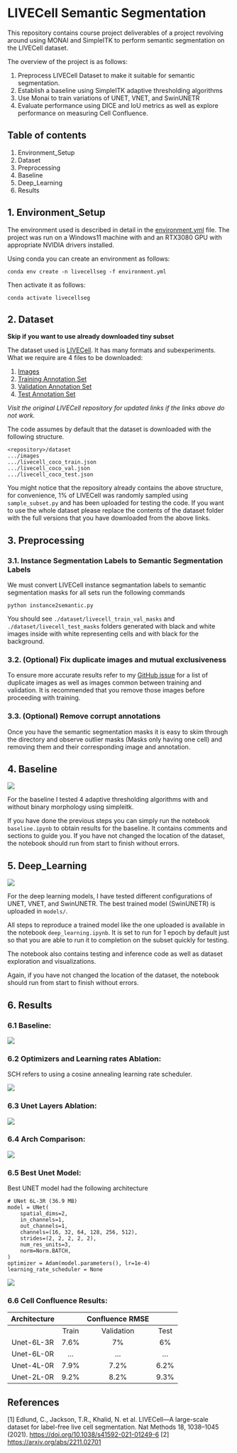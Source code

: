 # LIVECell Semantic Segmentation
This repository contains course project deliverables of a project revolving around using MONAI and SimpleITK to perform semantic segmentation on the LIVECell dataset.

The overview of the project is as follows:
1. Preprocess LIVECell Dataset to make it suitable for semantic segmentation.
2. Establish a baseline using SimpleITK adaptive thresholding algorithms
3. Use Monai to train variations of UNET, VNET, and SwinUNETR
4. Evaluate performance using DICE and IoU metrics as well as explore performance on measuring Cell Confluence.


## Table of contents
1. Environment_Setup
2. Dataset
3. Preprocessing
4. Baseline
5. Deep_Learning
6. Results

## 1. Environment_Setup
The environment used is described in detail in the [environment.yml]() file. The project was run on a Windows11 machine with and an RTX3080 GPU with appropriate NVIDIA drivers installed.

Using conda you can create an environment as follows:

    conda env create -n livecellseg -f environment.yml

Then activate it as follows:

    conda activate livecellseg

## 2. Dataset
**Skip if you want to use already downloaded tiny subset**

The dataset used is [LIVECell](https://github.com/sartorius-research/LIVECell). It has many formats and subexperiments. What we require are 4 files to be downloaded:
1. [Images](http://livecell-dataset.s3.eu-central-1.amazonaws.com/LIVECell_dataset_2021/images.zip)
2. [Training Annotation Set](http://livecell-dataset.s3.eu-central-1.amazonaws.com/LIVECell_dataset_2021/annotations/LIVECell/livecell_coco_train.json)
3. [Validation Annotation Set](http://livecell-dataset.s3.eu-central-1.amazonaws.com/LIVECell_dataset_2021/annotations/LIVECell/livecell_coco_val.json)
4. [Test Annotation Set](http://livecell-dataset.s3.eu-central-1.amazonaws.com/LIVECell_dataset_2021/annotations/LIVECell/livecell_coco_test.json)

*Visit the original LIVECell repository for updated links if the links above do not work.*

The code assumes by default that the dataset is downloaded with the following structure.

    <repository>/dataset
    .../images
    .../livecell_coco_train.json
    .../livecell_coco_val.json
    .../livecell_coco_test.json

You might notice that the repository already contains the above structure, for convenience, 1% of LIVECell was randomly sampled using `sample_subset.py` and has been uploaded for testing the code. If you want to use the whole dataset please replace the contents of the dataset folder with the full versions that you have downloaded from the above links.

## 3. Preprocessing

### 3.1. Instance Segmentation Labels to Semantic Segmentation Labels
We must convert LIVECell instance segmantation labels to semantic segmentation masks for all sets run the following commands

    python instance2semantic.py

You should see `./dataset/livecell_train_val_masks` and `./dataset/livecell_test_masks` folders generated with black and white images inside with white representing cells and with black for the background.

### 3.2. (Optional) Fix duplicate images and mutual exclusiveness
To ensure more accurate results refer to my [GitHub issue](https://github.com/sartorius-research/LIVECell/issues/26) for a list of duplicate images as well as images common between training and validation. It is recommended that you remove those images before proceeding with training.

### 3.3. (Optional) Remove corrupt annotations
Once you have the semantic segmentation masks it is easy to skim through the directory and observe outlier masks (Masks only having one cell) and removing them and their corresponding image and annotation.

## 4. Baseline
![](figures/sample_baseline.png)

For the baseline I tested 4 adaptive thresholding algorithms with and without binary morphology using simpleitk.

If you have done the previous steps you can simply run the notebook `baseline.ipynb` to obtain results for the baseline. It contains comments and sections to guide you.
If you have not changed the location of the dataset, the notebook should run from start to finish without errors.

## 5. Deep_Learning
![](figures/sample_deep_learning.png)

For the deep learning models, I have tested different configurations of UNET, VNET, and SwinUNETR. The best trained model (SwinUNETR) is uploaded in `models/`. 

All steps to reproduce a trained model like the one uploaded is available in the notebook `deep_learning.ipynb`. It is set to run for 1 epoch by default just so that you are able to run it to completion on the subset quickly for testing.

The notebook also contains testing and inference code as well as dataset exploration and visualizations.

Again, if you have not changed the location of the dataset, the notebook should run from start to finish without errors.

## 6. Results

### 6.1 Baseline:

![](figures/baseline_dice.png)

### 6.2 Optimizers and Learning rates Ablation:
SCH refers to using a cosine annealing learning rate scheduler.

![](figures/opt_lr_dice.png)

### 6.3 Unet Layers Ablation:
![](figures/unets_dice.png)

### 6.4 Arch Comparison:
![](figures/archs_dice.png)

### 6.5 Best Unet Model:
Best UNET model had the following architecture

    # UNet 6L-3R (36.9 MB)
    model = UNet(
        spatial_dims=2,
        in_channels=1,
        out_channels=1,
        channels=(16, 32, 64, 128, 256, 512),
        strides=(2, 2, 2, 2, 2),
        num_res_units=3,
        norm=Norm.BATCH,
    )
    optimizer = Adam(model.parameters(), lr=1e-4)
    learning_rate_scheduler = None

![](figures/best_unet_dice.png)

### 6.6 Cell Confluence Results:

|     Architecture    |              |     Confluence RMSE    |             |
|:-------------------:|:------------:|:----------------------:|:-----------:|
|                     |     Train    |        Validation      |     Test    |
|      Unet-6L-3R     |      7.6%    |            7%          |      6%     |
|      Unet-6L-0R     |       …      |            …           |       …     |
|      Unet-4L-0R     |      7.9%    |           7.2%         |     6.2%    |
|      Unet-2L-0R     |      9.2%    |           8.2%         |     9.3%    |

## References
[1] Edlund, C., Jackson, T.R., Khalid, N. et al. LIVECell—A large-scale dataset for label-free live cell segmentation. Nat Methods 18, 1038–1045 (2021). https://doi.org/10.1038/s41592-021-01249-6
[2] https://arxiv.org/abs/2211.02701
